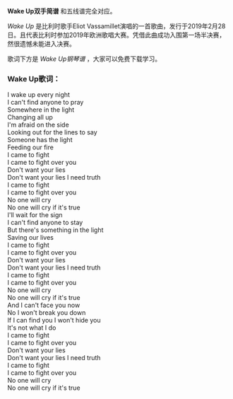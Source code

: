 

**Wake Up双手简谱** 和五线谱完全对应。

_Wake Up_ 是比利时歌手Eliot
Vassamillet演唱的一首歌曲，发行于2019年2月28日。且代表比利时参加2019年欧洲歌唱大赛。凭借此曲成功入围第一场半决赛，然很遗憾未能进入决赛。

歌词下方是 _Wake Up钢琴谱_ ，大家可以免费下载学习。

### Wake Up歌词：

I wake up every night  
I can't find anyone to pray  
Somewhere in the light  
Changing all up  
I'm afraid on the side  
Looking out for the lines to say  
Someone has the light  
Feeding our fire  
I came to fight  
I came to fight over you  
Don't want your lies  
Don't want your lies I need truth  
I came to fight  
I came to fight over you  
No one will cry  
No one will cry if it's true  
I'll wait for the sign  
I can't find anyone to stay  
But there's something in the light  
Saving our lives  
I came to fight  
I came to fight over you  
Don't want your lies  
Don't want your lies I need truth  
I came to fight  
I came to fight over you  
No one will cry  
No one will cry if it's true  
And I can't face you now  
No I won't break you down  
If I can find you I won't hide you  
It's not what I do  
I came to fight  
I came to fight over you  
Don't want your lies  
Don't want your lies I need truth  
I came to fight  
I came to fight over you  
No one will cry  
No one will cry if it's true

